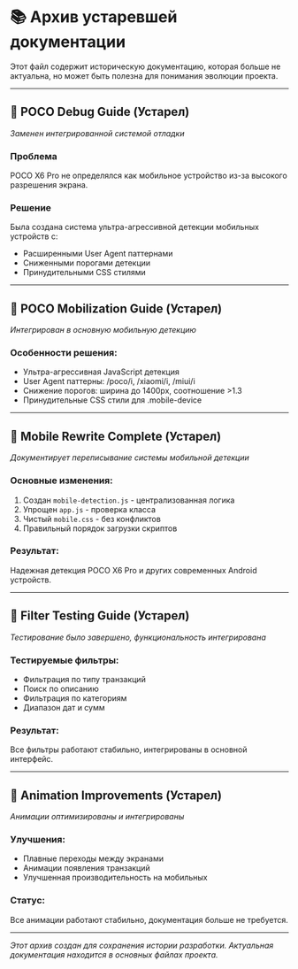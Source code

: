 # 📚 Архив устаревшей документации

Этот файл содержит историческую документацию, которая больше не актуальна, но может быть полезна для понимания эволюции проекта.

---

## 🔧 POCO Debug Guide (Устарел)

_Заменен интегрированной системой отладки_

### Проблема

POCO X6 Pro не определялся как мобильное устройство из-за высокого разрешения экрана.

### Решение

Была создана система ультра-агрессивной детекции мобильных устройств с:

- Расширенными User Agent паттернами
- Сниженными порогами детекции
- Принудительными CSS стилями

---

## 📱 POCO Mobilization Guide (Устарел)

_Интегрирован в основную мобильную детекцию_

### Особенности решения:

- Ультра-агрессивная JavaScript детекция
- User Agent паттерны: /poco/i, /xiaomi/i, /miui/i
- Снижение порогов: ширина до 1400px, соотношение >1.3
- Принудительные CSS стили для .mobile-device

---

## 🚀 Mobile Rewrite Complete (Устарел)

_Документирует переписывание системы мобильной детекции_

### Основные изменения:

1. Создан `mobile-detection.js` - централизованная логика
2. Упрощен `app.js` - проверка класса
3. Чистый `mobile.css` - без конфликтов
4. Правильный порядок загрузки скриптов

### Результат:

Надежная детекция POCO X6 Pro и других современных Android устройств.

---

## 🧪 Filter Testing Guide (Устарел)

_Тестирование было завершено, функциональность интегрирована_

### Тестируемые фильтры:

- Фильтрация по типу транзакций
- Поиск по описанию
- Фильтрация по категориям
- Диапазон дат и сумм

### Результат:

Все фильтры работают стабильно, интегрированы в основной интерфейс.

---

## 🎨 Animation Improvements (Устарел)

_Анимации оптимизированы и интегрированы_

### Улучшения:

- Плавные переходы между экранами
- Анимации появления транзакций
- Улучшенная производительность на мобильных

### Статус:

Все анимации работают стабильно, документация больше не требуется.

---

_Этот архив создан для сохранения истории разработки. Актуальная документация находится в основных файлах проекта._
